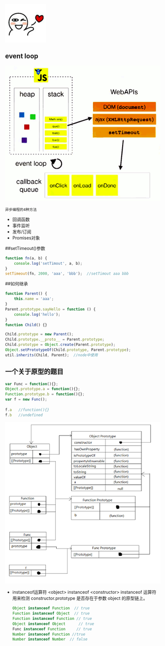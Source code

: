 ![profile](resource/profile.png)

## event loop
![profile](resource/event-loop.png)
    
    
    异步编程的4种方法
- 回调函数
- 事件监听
- 发布/订阅
- Promises对象

##setTimeout()参数
```js
function fn(a, b) {
    console.log('setTimout', a, b);
}
setTimeout(fn, 2000, 'aaa', 'bbb');  //setTimout aaa bbb
```

##如何继承
```js
function Parent() {
    this.name = 'aaa';
}
Parent.prototype.sayHello = function () {
    console.log('hello');
}
function Child() {}
```
```js
Child.prototype = new Parent();
Child.prototype.__proto__ = Parent.prototype;
Child.prototype = Object.create(Parent.prototype);
Object.setPrototypeOf(Child.prototype, Parent.prototype);
util.inherits(Child, Parent);  //node中使用 
```

## 一个关于原型的题目

```js
var Func = function(){};
Object.prototype.a = function(){};
Function.prototype.b = function(){};
var f = new Func();

f.a   //function(){}
f.b   //undefined
```

![profile](resource/prototype.png)

- instanceof运算符
    \<object\> instanceof \<constructor\>
    instanceof 运算符用来检测 constructor.prototype 是否存在于参数 object 的原型链上。
    ```js
    Object instanceof Function  // true
    Function instanceof Object  // true
    Function instanceof Function // true
    Object instanceof Object      // true
    Func instanceof Function     // true
    Number instanceof Function //true
    Number instanceof Number  // false
    ```

